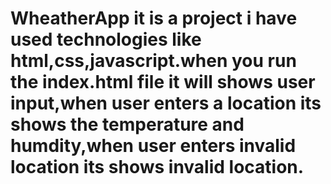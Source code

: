 # WheatherApp it is a project i have used technologies like html,css,javascript.when you run the index.html file it will shows user input,when user enters a location its shows the temperature and humdity,when user enters invalid location its shows invalid location.

